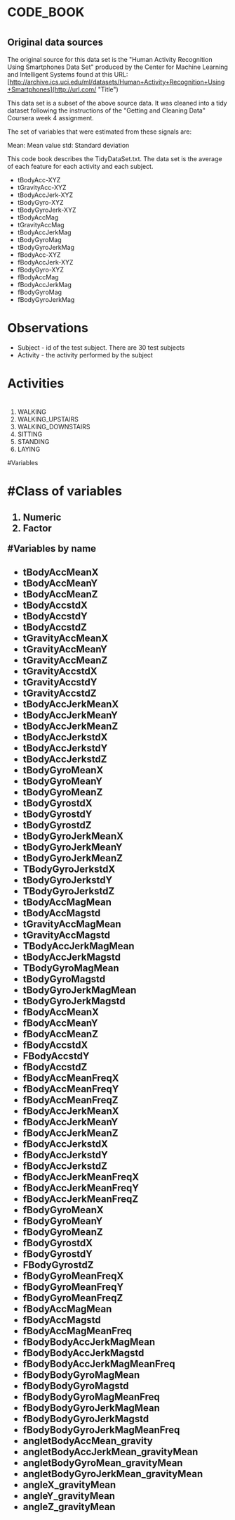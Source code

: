 # CODE_BOOK <h1>



## Original data sources      


The original source for this data set is the "Human Activity Recognition Using Smartphones Data Set" produced by the Center for Machine Learning and Intelligent Systems found at this URL: 
[http://archive.ics.uci.edu/ml/datasets/Human+Activity+Recognition+Using+Smartphones](http://url.com/ "Title")

This data set is a subset of the above source data. It was cleaned into a tidy dataset following the instructions of the "Getting and Cleaning Data" Coursera week 4 assignment.

The set of variables that were estimated from these signals are:

Mean: Mean value
std: Standard deviation

This code book describes the TidyDataSet.txt. 
The data set is the average of each feature for each activity and each subject.


* tBodyAcc-XYZ
* tGravityAcc-XYZ
* tBodyAccJerk-XYZ
* tBodyGyro-XYZ
* tBodyGyroJerk-XYZ
* tBodyAccMag
* tGravityAccMag
* tBodyAccJerkMag
* tBodyGyroMag
* tBodyGyroJerkMag
* fBodyAcc-XYZ
* fBodyAccJerk-XYZ
* fBodyGyro-XYZ
* fBodyAccMag
* fBodyAccJerkMag
* fBodyGyroMag
* fBodyGyroJerkMag  


# Observations 

* Subject - id of the test subject. There are 30 test subjects
* Activity - the activity performed by the subject


 
# Activities<h1>
1. WALKING
2. WALKING_UPSTAIRS
3. WALKING_DOWNSTAIRS
4. SITTING
5. STANDING
6. LAYING

#Variables <h1>      

#Class of variables <h2>  
1.  Numeric
2.  Factor

#Variables by name <h2>


* tBodyAccMeanX
* tBodyAccMeanY
* tBodyAccMeanZ
* tBodyAccstdX
* tBodyAccstdY
* tBodyAccstdZ
* tGravityAccMeanX
* tGravityAccMeanY
* tGravityAccMeanZ
* tGravityAccstdX
* tGravityAccstdY
* tGravityAccstdZ
* tBodyAccJerkMeanX
* tBodyAccJerkMeanY
* tBodyAccJerkMeanZ
* tBodyAccJerkstdX
* tBodyAccJerkstdY
* tBodyAccJerkstdZ
* tBodyGyroMeanX
* tBodyGyroMeanY
* tBodyGyroMeanZ
* tBodyGyrostdX
* tBodyGyrostdY
* tBodyGyrostdZ
* tBodyGyroJerkMeanX
* tBodyGyroJerkMeanY
* tBodyGyroJerkMeanZ
* TBodyGyroJerkstdX
* tBodyGyroJerkstdY
* TBodyGyroJerkstdZ
* tBodyAccMagMean
* tBodyAccMagstd
* tGravityAccMagMean
* tGravityAccMagstd
* TBodyAccJerkMagMean
* tBodyAccJerkMagstd
* TBodyGyroMagMean
* tBodyGyroMagstd
* tBodyGyroJerkMagMean
* tBodyGyroJerkMagstd
* fBodyAccMeanX
* fBodyAccMeanY
* fBodyAccMeanZ
* fBodyAccstdX
 * FBodyAccstdY
* fBodyAccstdZ
* fBodyAccMeanFreqX
* fBodyAccMeanFreqY
* fBodyAccMeanFreqZ
* fBodyAccJerkMeanX
* fBodyAccJerkMeanY
* fBodyAccJerkMeanZ
* fBodyAccJerkstdX
* fBodyAccJerkstdY
* fBodyAccJerkstdZ
* fBodyAccJerkMeanFreqX
* fBodyAccJerkMeanFreqY
* fBodyAccJerkMeanFreqZ
* fBodyGyroMeanX
* fBodyGyroMeanY
* fBodyGyroMeanZ
* fBodyGyrostdX
* fBodyGyrostdY
* FBodyGyrostdZ
* fBodyGyroMeanFreqX
* fBodyGyroMeanFreqY
* fBodyGyroMeanFreqZ
* fBodyAccMagMean
* fBodyAccMagstd
* fBodyAccMagMeanFreq
 * fBodyBodyAccJerkMagMean
* fBodyBodyAccJerkMagstd
*  fBodyBodyAccJerkMagMeanFreq
* fBodyBodyGyroMagMean
* fBodyBodyGyroMagstd
* fBodyBodyGyroMagMeanFreq
* fBodyBodyGyroJerkMagMean
* fBodyBodyGyroJerkMagstd
* fBodyBodyGyroJerkMagMeanFreq
* angletBodyAccMean_gravity
 * angletBodyAccJerkMean_gravityMean
* angletBodyGyroMean_gravityMean
 * angletBodyGyroJerkMean_gravityMean
* angleX_gravityMean
* angleY_gravityMean
* angleZ_gravityMean


